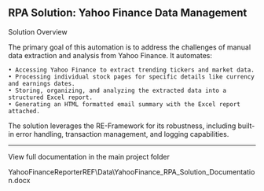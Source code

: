RPA Solution: Yahoo Finance Data Management
---
Solution Overview

The primary goal of this automation is to address the challenges of manual data extraction and analysis from Yahoo Finance. It automates:

    • Accessing Yahoo Finance to extract trending tickers and market data. 
    • Processing individual stock pages for specific details like currency and earnings dates. 
    • Storing, organizing, and analyzing the extracted data into a structured Excel report. 
    • Generating an HTML formatted email summary with the Excel report attached. 
The solution leverages the RE-Framework for its robustness, including built-in error handling, transaction management, and logging capabilities.

---

View full documentation in the main project folder

YahooFinanceReporterREF\Data\YahooFinance_RPA_Solution_Documentation.docx
